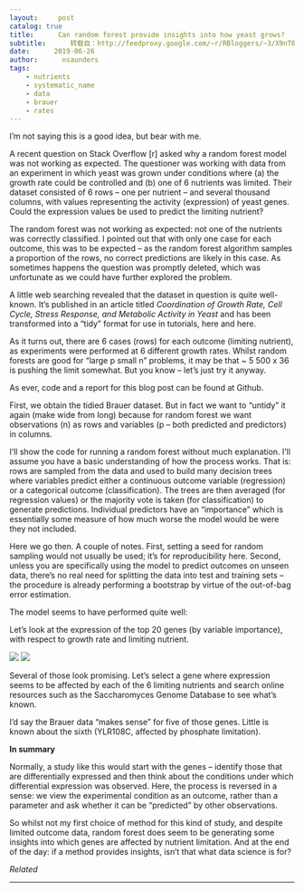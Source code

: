 ```yaml
---
layout:     post
catalog: true
title:      Can random forest provide insights into how yeast grows?
subtitle:      转载自：http://feedproxy.google.com/~r/RBloggers/~3/X9nT0-k-ePU/
date:      2019-06-26
author:      nsaunders
tags:
    - nutrients
    - systematic_name
    - data
    - brauer
    - rates
---
```






I’m not saying this is a good idea, but bear with me.



A recent question on Stack Overflow [r] asked why a random forest model was not working as expected. The questioner was working with data from an experiment in which yeast was grown under conditions where (a) the growth rate could be controlled and (b) one of 6 nutrients was limited. Their dataset consisted of 6 rows – one per nutrient – and several thousand columns, with values representing the activity (expression) of yeast genes. Could the expression values be used to predict the limiting nutrient?

The random forest was not working as expected: not one of the nutrients was correctly classified. I pointed out that with only one case for each outcome, this was to be expected – as the random forest algorithm samples a proportion of the rows, no correct predictions are likely in this case. As sometimes happens the question was promptly deleted, which was unfortunate as we could have further explored the problem.

A little web searching revealed that the dataset in question is quite well-known. It’s published in an article titled *Coordination of Growth Rate, Cell Cycle, Stress Response, and Metabolic Activity in Yeast* and has been transformed into a “tidy” format for use in tutorials, here and here. 

As it turns out, there are 6 cases (rows) for each outcome (limiting nutrient), as experiments were performed at 6 different growth rates. Whilst random forests are good for “large p small n” problems, it may be that ~ 5 500 x 36 is pushing the limit somewhat. But you know – let’s just try it anyway.

As ever, code and a report for this blog post can be found at Github.

First, we obtain the tidied Brauer dataset. But in fact we want to “untidy” it again (make wide from long) because for random forest we want observations (n) as rows and variables (p – both predicted and predictors) in columns.

I’ll show the code for running a random forest without much explanation. I’ll assume you have a basic understanding of how the process works. That is: rows are sampled from the data and used to build many decision trees where variables predict either a continuous outcome variable (regression) or a categorical outcome (classification). The trees are then averaged (for regression values) or the majority vote is taken (for classification) to generate predictions. Individual predictors have an “importance” which is essentially some measure of how much worse the model would be were they not included.

Here we go then. A couple of notes. First, setting a seed for random sampling would not usually be used; it’s for reproducibility here. Second, unless you are specifically using the model to predict outcomes on unseen data, there’s no real need for splitting the data into test and training sets – the procedure is already performing a bootstrap by virtue of the out-of-bag error estimation.

The model seems to have performed quite well:

Let’s look at the expression of the top 20 genes (by variable importance), with respect to growth rate and limiting nutrient.

![](https://nsaunders.files.wordpress.com/2019/06/plot-top20-genes-1.png?w=456&is-pending-load=1)
![](https://nsaunders.files.wordpress.com/2019/06/plot-top20-genes-1.png?w=456)


Several of those look promising. Let’s select a gene where expression seems to be affected by each of the 6 limiting nutrients and search online resources such as the Saccharomyces Genome Database to see what’s known. 

I’d say the Brauer data “makes sense” for five of those genes. Little is known about the sixth (YLR108C, affected by phosphate limitation).

**In summary**

Normally, a study like this would start with the genes – identify those that are differentially expressed and then think about the conditions under which differential expression was observed. Here, the process is reversed in a sense: we view the experimental condition as an outcome, rather than a parameter and ask whether it can be “predicted” by other observations.

So whilst not my first choice of method for this kind of study, and despite limited outcome data, random forest does seem to be generating some insights into which genes are affected by nutrient limitation. And at the end of the day: if a method provides insights, isn’t that what data science is for?


*Related*







---
